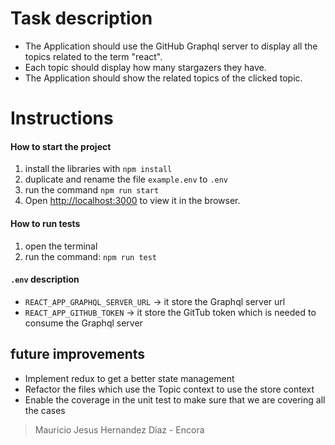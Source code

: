 # Task description

- The Application should  use the GitHub Graphql server to display all the topics related to the term "react".
- Each topic should display how many stargazers they have.
- The Application should show the related topics of the clicked topic.

# Instructions
#### How to start the project
1. install the libraries with `npm install`
2. duplicate and rename the file `example.env` to `.env`
3. run the command `npm run start`
4. Open [http://localhost:3000](http://localhost:3000) to view it in the browser.

#### How to run tests
1. open the terminal
2. run the command: `npm run test`

#### `.env` description
- `REACT_APP_GRAPHQL_SERVER_URL` -> it store the Graphql server url
- `REACT_APP_GITHUB_TOKEN`  -> it store the GitTub token which is needed to consume the Graphql server

## future improvements
- Implement redux to get a better state management
- Refactor the files which use the Topic context to use the store context
- Enable the coverage in the unit test to make sure that we are covering all the cases


> Mauricio Jesus Hernandez Diaz - Encora

